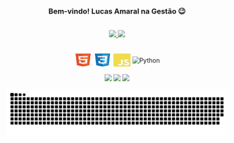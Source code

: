 <div align="center">

### Bem-vindo! Lucas Amaral na Gestão 😉
<br>
</div>
<div align="center">
  <a href="https://github.com/lucasgga7">
    <img height="140em" src="https://github-readme-stats.vercel.app/api?username=duribeiro&count_private=true&include_all_commits=true&show_icons=true&theme=dracula&hide_border=false&show_owner=true"/>
    <img height="140em" src="https://github-readme-stats.vercel.app/api/top-langs/?username=lucasgga7&theme=dracula&hide_border=false&&layout=compact"/>
  </a>
</div><br><br>
<div align="center" valign="top">
  <img align="center" alt="HTML" height="30" width="40" src="https://raw.githubusercontent.com/devicons/devicon/master/icons/html5/html5-original.svg">
  <img align="center" alt="CSS" height="30" width="40" src="https://raw.githubusercontent.com/devicons/devicon/master/icons/css3/css3-original.svg">
  <img align="center" alt="Js" height="30" width="40" src="https://raw.githubusercontent.com/devicons/devicon/master/icons/javascript/javascript-plain.svg">
  <img align="center" alt="Python" height="30"
  width="40" src="https://cdn.jsdelivr.net/gh/devicons/devicon/icons/python/python-original.svg" />    
</div><br>
<div align="center">
  <a href="#" target="_blank"><img src="https://img.shields.io/badge/WhatsApp-25D366?style=for-the-badge&logo=whatsapp&logoColor=white" target="_blank"></a>
  <a href="#" target="_blank"><img src="https://img.shields.io/badge/Instagram-E4405F?style=for-the-badge&logo=instagram&logoColor=white" target="_blank"></a>
  <a href="#" target="_blank"><img src="https://img.shields.io/badge/-LinkedIn-%230077B5?style=for-the-badge&logo=linkedin&logoColor=white" target="_blank"></a> 
</div>
<div align="center">
  
  ![Snake animation](https://github.com/lucasgga1/lucasgga1/blob/output/github-contribution-grid-snake.svg)
</div>
